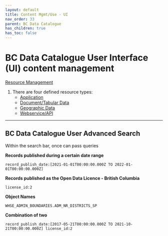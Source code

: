 ```yaml
---
layout: default
title: Content Mgmt/Use - UI
nav_order: 33
parent: BC Data Catalogue
has_children: true
has_toc: false
---
```


# BC Data Catalogue User Interface (UI) content management

[Resource Management](./dps_bcdc_w_resource_mgmt_ui.md)

1. There are four defined resource types: 
    - [Application](https://bcgov.github.io/data-publication/pages/dps_bcdc_w_resource_mgmt_ui.html#application)
    - [Document/Tabular Data](https://bcgov.github.io/data-publication/pages/dps_bcdc_w_resource_mgmt_ui.html#document-and-tabular-data)
    - [Geographic Data](https://bcgov.github.io/data-publication/pages/dps_bcdc_w_resource_mgmt_ui.html#geographic-data)
    - [Webservice/API](https://bcgov.github.io/data-publication/pages/dps_bcdc_w_resource_mgmt_ui.html#webservice-and-api)

--------
## BC Data Catalogue User Advanced Search

Within the search bar, once can pass queries

**Records published during a certain date range**

```record_publish_date:[2021-01-01T00:00:00.000Z TO 2022-01-01T00:00:00.000Z]```

**Records published as the Open Data Licence - British Columbia**

```license_id:2```

**Object Names**

``` WHSE_ADMIN_BOUNDARIES.ADM_NR_DISTRICTS_SP ```

**Combination of two**

```record_publish_date:[2017-05-21T00:00:00.000Z TO 2021-10-21T00:00:00.000Z] license_id:2```
